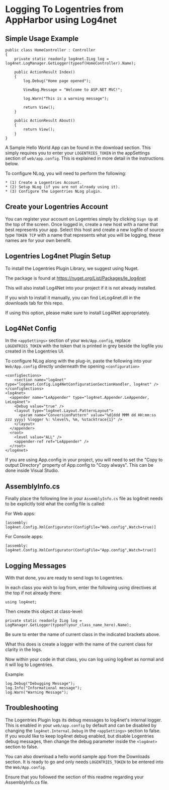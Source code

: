 Logging To Logentries from AppHarbor using Log4net
========================================================

Simple Usage Example
----------------------


    public class HomeController : Controller
    {
        private static readonly log4net.ILog log = log4net.LogManager.GetLogger(typeof(HomeController).Name);
        
        public ActionResult Index()
        {
            log.Debug("Home page opened");
            
            ViewBag.Message = "Welcome to ASP.NET MVC!";
            
            log.Warn("This is a warning message");
            
            return View();
        }

        public ActionResult About()
        {
            return View();
        }
    }
    

A Sample Hello World App can be found in the download section. This simply
requires you to enter your `LOGENTRIES_TOKEN` in the appSettings section of `web/app.config`. This is explained in more
detail in the instructions below.

To configure NLog, you will need to perform the following:

    * (1) Create a Logentries Account.
    * (2) Setup NLog (if you are not already using it).
    * (3) Configure the Logentries NLog plugin.


Create your Logentries Account
------------------------------
You can register your account on Logentries simply by clicking `Sign Up` at the top of the screen.
Once logged in, create a new host with a name that best represents your app. Select this host and create a 
new logfile of source type `TOKEN TCP` with a name that represents what you will be logging, these names are for your own benefit.

Logentries Log4net Plugin Setup
--------------------------------

To install the Logentries Plugin Library, we suggest using Nuget.

The package is found at <https://nuget.org/List/Packages/le_log4net>

This will also install Log4Net into your project if it is not already installed.

If you wish to install it manually, you can find LeLog4net.dll in the downloads tab for this repo.

If using this option, please make sure to install Log4Net appropriately. 

Log4Net Config
---------------

In the `<appSettings>` section of your `Web/App.config`, replace `LOGENTRIES_TOKEN` with the 
token that is printed in grey beside the logfile you created in the Logentries UI.

To configure NLog along with the plug-in, paste the following into your `Web/App.config` directly underneath the opening
`<configuration>`

    <configSections>
        <section name="log4net" type="log4net.Config.Log4NetConfigurationSectionHandler, log4net" />
    </configSections>
    <log4net>
      <appender name="LeAppender" type="log4net.Appender.LeAppender, LeLog4net">
        <Debug value="true" />
        <layout type="log4net.Layout.PatternLayout">
          <param name="ConversionPattern" value="%d{ddd MMM dd HH:mm:ss zzz yyyy} %logger %: %level%, %m, %stacktrace{1}" />
        </layout>
      </appender>
      <root>
        <level value="ALL" />
        <appender-ref ref="LeAppender" />
      </root>
    </log4net>

If you are using App.config in your project, you will need to set the "Copy to
output Directory" property of App.config to "Copy always". This can be done
inside Visual Studio. 
    
AssemblyInfo.cs
-------------------

Finally place the following line in your `AssemblyInfo.cs` file as log4net needs to be explicitly told what the config file is called:

For Web apps:

    [assembly: log4net.Config.XmlConfigurator(ConfigFile="Web.config",Watch=true)]

For Console apps:

    [assembly: log4net.Config.XmlConfigurator(ConfigFile="App.config",Watch=true)]

Logging Messages
----------------

With that done, you are ready to send logs to Logentries.

In each class you wish to log from, enter the following using directives at the top if not already there:

    using log4net;

Then create this object at class-level:

    private static readonly ILog log = LogManager.GetLogger(typeof(your_class_name_here).Name);

Be sure to enter the name of current class in the indicated brackets above.

What this does is create a logger with the name of the current class for
clarity in the logs.

Now within your code in that class, you can log using log4net as normal and it will log to Logentries.

Example:

    log.Debug("Debugging Message");
    log.Info("Informational message");
    log.Warn("Warning Message");

Troubleshooting
----------------

The Logentries Plugin logs its debug messages to log4net's internal logger. This is enabled in your `web/app.config` by default and can be disabled by changing the `log4net.Internal.Debug` in the `<appSettings>` section to false. If you would like to keep log4net debug enabled, but disable Logentries debug messages, then change the debug parameter inside the `<log4net>` section to false.

You can also download a hello world sample app from the Downloads section. It is ready to go and only needs `LOGENTRIES_TOKEN` to be entered into the `Web/App.config`.

Ensure that you followed the section of this readme regarding your AssemblyInfo.cs file.
